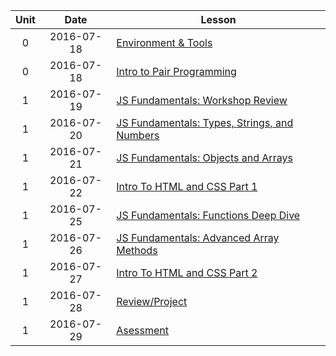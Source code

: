 | Unit |  Date      | Lesson |
|:----:|:----------:|--------|
| 0    | 2016-07-18 | [Environment & Tools](lessons/env-and-tools) |
| 0    | 2016-07-18 | [Intro to Pair Programming]() |
| 1    | 2016-07-19 | [JS Fundamentals: Workshop Review](lessons/javascript-fundamentals/workshop-review) |
| 1    | 2016-07-20 | [JS Fundamentals: Types, Strings, and Numbers](lessons/javascript-fundamentals/types-strings-and-numbers) |
| 1    | 2016-07-21 | [JS Fundamentals: Objects and Arrays](lessons/javascript-fundamentals/objects-and-arrays) |
| 1    | 2016-07-22 | [Intro To HTML and CSS Part 1](lessons/html-and-css/intro-to-html-and-css-part-1) |
| 1    | 2016-07-25 | [JS Fundamentals: Functions Deep Dive](lessons/javascript-fundamentals/functions-deep-dive) |
| 1    | 2016-07-26 | [JS Fundamentals: Advanced Array Methods](lessons/javascript-fundamentals/advanced-array-methods) |
| 1    | 2016-07-27 | [Intro To HTML and CSS Part 2](lessons/html-and-css/intro-to-html-and-css-part-2) |
| 1    | 2016-07-28 | [Review/Project]() |
| 1    | 2016-07-29 | [Asessment]() |

